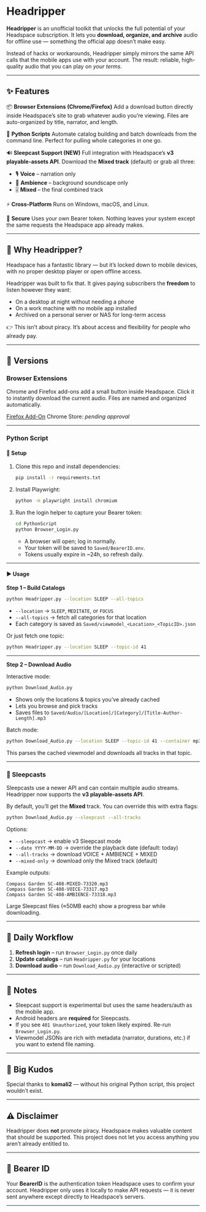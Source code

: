 # Headripper

**Headripper** is an unofficial toolkit that unlocks the full potential of your Headspace subscription.
It lets you **download, organize, and archive** audio for offline use — something the official app doesn’t make easy.

Instead of hacks or workarounds, Headripper simply mirrors the same API calls that the mobile apps use with your account.
The result: reliable, high-quality audio that you can play on *your terms*.

---

## ✨ Features

📦 **Browser Extensions (Chrome/Firefox)**
Add a download button directly inside Headspace’s site to grab whatever audio you’re viewing. Files are auto-organized by title, narrator, and length.

🐍 **Python Scripts**
Automate catalog building and batch downloads from the command line. Perfect for pulling whole categories in one go.

🔊 **Sleepcast Support (NEW)**
Full integration with Headspace’s **v3 playable-assets API**.
Download the **Mixed track** (default) or grab all three:

* 🎙️ **Voice** – narration only
* 🌌 **Ambience** – background soundscape only
* 🎚️ **Mixed** – the final combined track

⚡ **Cross-Platform**
Runs on Windows, macOS, and Linux.

🔐 **Secure**
Uses your own Bearer token. Nothing leaves your system except the same requests the Headspace app already makes.

---

## 🎯 Why Headripper?

Headspace has a fantastic library — but it’s locked down to mobile devices, with no proper desktop player or open offline access.

Headripper was built to fix that.
It gives paying subscribers the **freedom** to listen however they want:

* On a desktop at night without needing a phone
* On a work machine with no mobile app installed
* Archived on a personal server or NAS for long-term access

👉 This isn’t about piracy. It’s about access and flexibility for people who already pay.

---

## 🧩 Versions

### Browser Extensions

Chrome and Firefox add-ons add a small button inside Headspace. Click it to instantly download the current audio.
Files are named and organized automatically.

[Firefox Add-On](https://addons.mozilla.org/en-US/firefox/addon/headripper/?utm_source=joexv.github.io)
Chrome Store: *pending approval*

---

### Python Script

#### 🔧 Setup

1. Clone this repo and install dependencies:

   ```bash
   pip install -r requirements.txt
   ```
2. Install Playwright:

   ```bash
   python -m playwright install chromium
   ```
3. Run the login helper to capture your Bearer token:

   ```bash
   cd PythonScript
   python Browser_Login.py
   ```

   * A browser will open; log in normally.
   * Your token will be saved to `Saved/BearerID.env`.
   * Tokens usually expire in \~24h, so refresh daily.

---

#### ▶️ Usage

**Step 1 – Build Catalogs**

```bash
python Headripper.py --location SLEEP --all-topics
```

* `--location` → `SLEEP`, `MEDITATE`, or `FOCUS`
* `--all-topics` → fetch all categories for that location
* Each category is saved as `Saved/viewmodel_<Location>_<TopicID>.json`

Or just fetch one topic:

```bash
python Headripper.py --location SLEEP --topic-id 41
```

---

**Step 2 – Download Audio**

Interactive mode:

```bash
python Download_Audio.py
```

* Shows only the locations & topics you’ve already cached
* Lets you browse and pick tracks
* Saves files to `Saved/Audio/[Location]/[Category]/[Title-Author-Length].mp3`

Batch mode:

```bash
python Download_Audio.py --location SLEEP --topic-id 41 --container mp3
```

This parses the cached viewmodel and downloads all tracks in that topic.

---

### 🌙 Sleepcasts

Sleepcasts use a newer API and can contain multiple audio streams.
Headripper now supports the **v3 playable-assets API**.

By default, you’ll get the **Mixed** track.
You can override this with extra flags:

```bash
python Download_Audio.py --sleepcast --all-tracks
```

Options:

* `--sleepcast` → enable v3 Sleepcast mode
* `--date YYYY-MM-DD` → override the playback date (default: today)
* `--all-tracks` → download VOICE + AMBIENCE + MIXED
* `--mixed-only` → download only the Mixed track (default)

Example outputs:

```
Compass Garden SC-408-MIXED-73320.mp3
Compass Garden SC-408-VOICE-73317.mp3
Compass Garden SC-408-AMBIENCE-73318.mp3
```

Large Sleepcast files (≈50MB each) show a progress bar while downloading.

---

## 🔄 Daily Workflow

1. **Refresh login** – run `Browser_Login.py` once daily
2. **Update catalogs** – run `Headripper.py` for your locations
3. **Download audio** – run `Download_Audio.py` (interactive or scripted)

---

## 📝 Notes

* Sleepcast support is experimental but uses the same headers/auth as the mobile app.
* Android headers are **required** for Sleepcasts.
* If you see `401 Unauthorized`, your token likely expired. Re-run `Browser_Login.py`.
* Viewmodel JSONs are rich with metadata (narrator, durations, etc.) if you want to extend file naming.

---

## 🙌 Big Kudos

Special thanks to **komali2** — without his original Python script, this project wouldn’t exist.

---

## ⚠️ Disclaimer

Headripper does **not** promote piracy.
Headspace makes valuable content that should be supported.
This project does not let you access anything you aren’t already entitled to.

---

## 🔑 Bearer ID

Your **BearerID** is the authentication token Headspace uses to confirm your account.
Headripper only uses it locally to make API requests — it is never sent anywhere except directly to Headspace’s servers.

---
